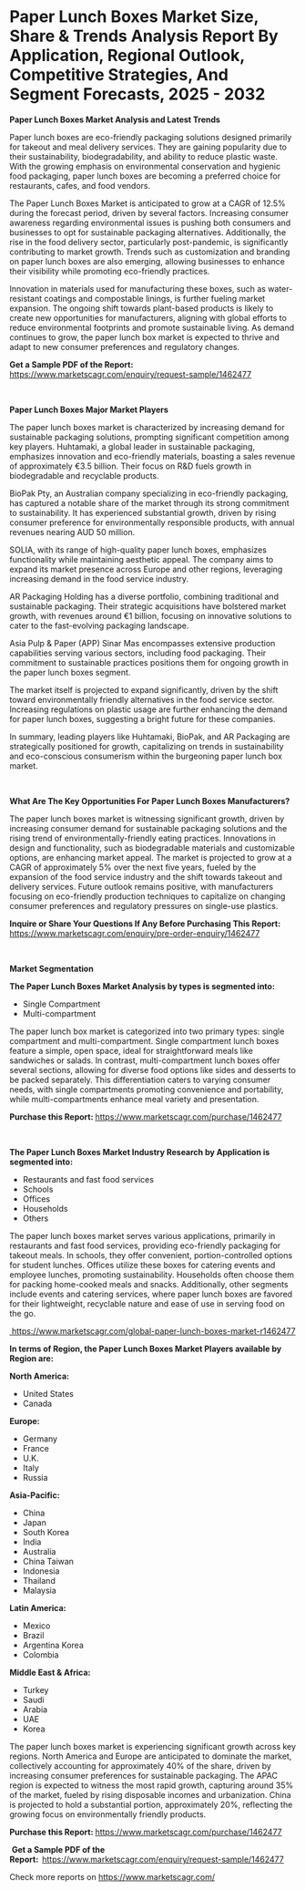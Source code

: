 <p><h1>Paper Lunch Boxes Market Size, Share & Trends Analysis Report By Application, Regional Outlook, Competitive Strategies, And Segment Forecasts, 2025 - 2032</h1></p><p><strong>Paper Lunch Boxes Market Analysis and Latest Trends</strong></p>
<p><p>Paper lunch boxes are eco-friendly packaging solutions designed primarily for takeout and meal delivery services. They are gaining popularity due to their sustainability, biodegradability, and ability to reduce plastic waste. With the growing emphasis on environmental conservation and hygienic food packaging, paper lunch boxes are becoming a preferred choice for restaurants, cafes, and food vendors.</p><p>The Paper Lunch Boxes Market is anticipated to grow at a CAGR of 12.5% during the forecast period, driven by several factors. Increasing consumer awareness regarding environmental issues is pushing both consumers and businesses to opt for sustainable packaging alternatives. Additionally, the rise in the food delivery sector, particularly post-pandemic, is significantly contributing to market growth. Trends such as customization and branding on paper lunch boxes are also emerging, allowing businesses to enhance their visibility while promoting eco-friendly practices.</p><p>Innovation in materials used for manufacturing these boxes, such as water-resistant coatings and compostable linings, is further fueling market expansion. The ongoing shift towards plant-based products is likely to create new opportunities for manufacturers, aligning with global efforts to reduce environmental footprints and promote sustainable living. As demand continues to grow, the paper lunch box market is expected to thrive and adapt to new consumer preferences and regulatory changes.</p></p>
<p><strong>Get a Sample PDF of the Report:&nbsp;</strong> <a href="https://www.marketscagr.com/enquiry/request-sample/1462477?utm_campaign=2653&utm_medium=2&utm_source=Github&utm_content=ia&utm_term=08032025&utm_id=paper-lunch-boxes">https://www.marketscagr.com/enquiry/request-sample/1462477</a></p>
<p>&nbsp;</p>
<p><strong>Paper Lunch Boxes Major Market Players</strong></p>
<p><p>The paper lunch boxes market is characterized by increasing demand for sustainable packaging solutions, prompting significant competition among key players. Huhtamaki, a global leader in sustainable packaging, emphasizes innovation and eco-friendly materials, boasting a sales revenue of approximately €3.5 billion. Their focus on R&D fuels growth in biodegradable and recyclable products.</p><p>BioPak Pty, an Australian company specializing in eco-friendly packaging, has captured a notable share of the market through its strong commitment to sustainability. It has experienced substantial growth, driven by rising consumer preference for environmentally responsible products, with annual revenues nearing AUD 50 million. </p><p>SOLIA, with its range of high-quality paper lunch boxes, emphasizes functionality while maintaining aesthetic appeal. The company aims to expand its market presence across Europe and other regions, leveraging increasing demand in the food service industry.</p><p>AR Packaging Holding has a diverse portfolio, combining traditional and sustainable packaging. Their strategic acquisitions have bolstered market growth, with revenues around €1 billion, focusing on innovative solutions to cater to the fast-evolving packaging landscape.</p><p>Asia Pulp & Paper (APP) Sinar Mas encompasses extensive production capabilities serving various sectors, including food packaging. Their commitment to sustainable practices positions them for ongoing growth in the paper lunch boxes segment.</p><p>The market itself is projected to expand significantly, driven by the shift toward environmentally friendly alternatives in the food service sector. Increasing regulations on plastic usage are further enhancing the demand for paper lunch boxes, suggesting a bright future for these companies. </p><p>In summary, leading players like Huhtamaki, BioPak, and AR Packaging are strategically positioned for growth, capitalizing on trends in sustainability and eco-conscious consumerism within the burgeoning paper lunch box market.</p></p>
<p>&nbsp;</p>
<p><strong>What Are The Key Opportunities For Paper Lunch Boxes Manufacturers?</strong></p>
<p><p>The paper lunch boxes market is witnessing significant growth, driven by increasing consumer demand for sustainable packaging solutions and the rising trend of environmentally-friendly eating practices. Innovations in design and functionality, such as biodegradable materials and customizable options, are enhancing market appeal. The market is projected to grow at a CAGR of approximately 5% over the next five years, fueled by the expansion of the food service industry and the shift towards takeout and delivery services. Future outlook remains positive, with manufacturers focusing on eco-friendly production techniques to capitalize on changing consumer preferences and regulatory pressures on single-use plastics.</p></p>
<p><strong>Inquire or Share Your Questions If Any Before Purchasing This Report:</strong> <a href="https://www.marketscagr.com/enquiry/pre-order-enquiry/1462477?utm_campaign=2653&utm_medium=2&utm_source=Github&utm_content=ia&utm_term=08032025&utm_id=paper-lunch-boxes">https://www.marketscagr.com/enquiry/pre-order-enquiry/1462477</a></p>
<p>&nbsp;</p>
<p><strong>Market Segmentation</strong></p>
<p><strong>The Paper Lunch Boxes Market Analysis by types is segmented into:</strong></p>
<p><ul><li>Single Compartment</li><li>Multi-compartment</li></ul></p>
<p><p>The paper lunch box market is categorized into two primary types: single compartment and multi-compartment. Single compartment lunch boxes feature a simple, open space, ideal for straightforward meals like sandwiches or salads. In contrast, multi-compartment lunch boxes offer several sections, allowing for diverse food options like sides and desserts to be packed separately. This differentiation caters to varying consumer needs, with single compartments promoting convenience and portability, while multi-compartments enhance meal variety and presentation.</p></p>
<p><strong>Purchase this Report:&nbsp;</strong><a href="https://www.marketscagr.com/purchase/1462477?utm_campaign=2653&utm_medium=2&utm_source=Github&utm_content=ia&utm_term=08032025&utm_id=paper-lunch-boxes">https://www.marketscagr.com/purchase/1462477</a></p>
<p>&nbsp;</p>
<p><strong>The Paper Lunch Boxes Market Industry Research by Application is segmented into:</strong></p>
<p><ul><li>Restaurants and fast food services</li><li>Schools</li><li>Offices</li><li>Households</li><li>Others</li></ul></p>
<p><p>The paper lunch boxes market serves various applications, primarily in restaurants and fast food services, providing eco-friendly packaging for takeout meals. In schools, they offer convenient, portion-controlled options for student lunches. Offices utilize these boxes for catering events and employee lunches, promoting sustainability. Households often choose them for packing home-cooked meals and snacks. Additionally, other segments include events and catering services, where paper lunch boxes are favored for their lightweight, recyclable nature and ease of use in serving food on the go.</p></p>
<p><a href="https://www.marketscagr.com/global-paper-lunch-boxes-market-r1462477?utm_campaign=2653&utm_medium=2&utm_source=Github&utm_content=ia&utm_term=08032025&utm_id=paper-lunch-boxes">&nbsp;https://www.marketscagr.com/global-paper-lunch-boxes-market-r1462477</a></p>
<p><strong>In terms of Region, the Paper Lunch Boxes Market Players available by Region are:</strong></p>
<p>
    <p> <strong> North America: </strong>
        <ul>
            <li>United States</li>
            <li>Canada</li>
        </ul>
        </p> 
    <p> <strong> Europe: </strong>
        <ul>
            <li>Germany</li>
            <li>France</li>
            <li>U.K.</li>
            <li>Italy</li>
            <li>Russia</li>
        </ul>
        </p> 
    <p> <strong> Asia-Pacific: </strong>
        <ul>
            <li>China</li>
            <li>Japan</li>
            <li>South Korea</li>
            <li>India</li>
            <li>Australia</li>
            <li>China Taiwan</li>
            <li>Indonesia</li>
            <li>Thailand</li>
            <li>Malaysia</li>
        </ul>
        </p> 
    <p> <strong> Latin America: </strong>
        <ul>
            <li>Mexico</li>
            <li>Brazil</li>
            <li>Argentina Korea</li>
            <li>Colombia</li>
        </ul>
        </p> 
    <p> <strong> Middle East & Africa: </strong>
        <ul>
            <li>Turkey</li>
            <li>Saudi</li>
            <li>Arabia</li>
            <li>UAE</li>
            <li>Korea</li>
        </ul>
    </p>
    </p>
<p><p>The paper lunch boxes market is experiencing significant growth across key regions. North America and Europe are anticipated to dominate the market, collectively accounting for approximately 40% of the share, driven by increasing consumer preferences for sustainable packaging. The APAC region is expected to witness the most rapid growth, capturing around 35% of the market, fueled by rising disposable incomes and urbanization. China is projected to hold a substantial portion, approximately 20%, reflecting the growing focus on environmentally friendly products.</p></p>
<p><strong>Purchase this Report: </strong><a href="https://www.marketscagr.com/purchase/1462477?utm_campaign=2653&utm_medium=2&utm_source=Github&utm_content=ia&utm_term=08032025&utm_id=paper-lunch-boxes">https://www.marketscagr.com/purchase/1462477</a></p>
<p>&nbsp;<strong>Get a Sample PDF of the Report:&nbsp;&nbsp;</strong><a href="https://www.marketscagr.com/enquiry/request-sample/1462477?utm_campaign=2653&utm_medium=2&utm_source=Github&utm_content=ia&utm_term=08032025&utm_id=paper-lunch-boxes">https://www.marketscagr.com/enquiry/request-sample/1462477</a></p>
<p><strong></strong></p>
<p>Check more reports on <a href="https://www.marketscagr.com/?utm_campaign=2653&utm_medium=2&utm_source=Github&utm_content=ia&utm_term=08032025&utm_id=paper-lunch-boxes">https://www.marketscagr.com/</a></p>